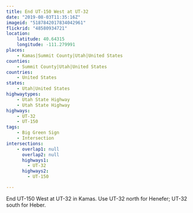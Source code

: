 ```yaml
---
title: End UT-150 West at UT-32
date: "2019-08-03T11:35:16Z"
imageid: "5187842017834042961"
flickrid: "48580934721"
location:
    latitude: 40.64315
    longitude: -111.279991
places:
    - Kamas|Summit County|Utah|United States
counties:
    - Summit County|Utah|United States
countries:
    - United States
states:
    - Utah|United States
highwaytypes:
    - Utah State Highway
    - Utah State Highway
highways:
    - UT-32
    - UT-150
tags:
    - Big Green Sign
    - Intersection
intersections:
    - overlap1: null
      overlap2: null
      highways1:
        - UT-32
      highways2:
        - UT-150

---
```

End UT-150 West at UT-32 in Kamas.  Use UT-32 north for Henefer; UT-32 south for Heber.